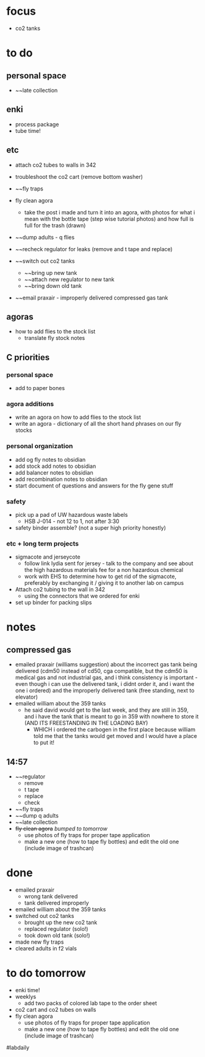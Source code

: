 # focus
- co2 tanks

# to do
## personal space
- ~~late collection
## enki
- process package 
- tube time!
## etc
- attach co2 tubes to walls in 342
- troubleshoot the co2 cart (remove bottom washer)

- ~~fly traps
- fly clean agora
	- take the post i made and turn it into an agora, with photos for what i mean with the bottle tape (step wise tutorial photos) and how full is full for the trash (drawn)
- ~~dump adults - q flies
- ~~recheck regulator for leaks (remove and t tape and replace)
- ~~switch out co2 tanks
	- ~~bring up new tank
	- ~~attach new regulator to new tank 
	- ~~bring down old tank
- ~~email praxair - improperly delivered compressed gas tank
## agoras
- how to add flies to the stock list
	- translate fly stock notes
## C priorities 
### personal space
- add to paper bones
### agora additions
- write an agora on how to add flies to the stock list
- write an agora - dictionary of all the short hand phrases on our fly stocks
### personal organization
- add og fly notes to obsidian
- add stock add notes to obsidian
- add balancer notes to obsidian
- add recombination notes to obsidian
- start document of questions and answers for the fly gene stuff
### safety
- pick up a pad of UW hazardous waste labels 
	- HSB J-014 - not 12 to 1, not after 3:30
- safety binder assemble? (not a super high priority honestly)
### etc + long term projects
- sigmacote and jerseycote
	- follow link lydia sent for jersey - talk to the company and see about the high hazardous materials fee for a non hazardous chemical
	- work with EHS to determine how to get rid of the sigmacote, preferably by exchanging it / giving it to another lab on campus
- Attach co2 tubing to the wall in 342
	- using the connectors that we ordered for enki
- set up binder for packing slips

# notes
## compressed gas
- emailed praxair (williams suggestion) about the incorrect gas tank being delivered (cdm50 instead of cd50, cga compatible, but the cdm50 is medical gas and not industrial gas, and i think consistency is important - even though i can use the delivered tank, i didnt order it, and i want the one i ordered) and the improperly delivered tank (free standing, next to elevator)
- emailed william about the 359 tanks 
	- he said david would get to the last week, and they are still in 359, and i have the tank that is meant to go in 359 with nowhere to store it (AND ITS FREESTANDING IN THE LOADING BAY) 
		- WHICH i ordered the carbogen in the first place because william told me that the tanks would get moved and I would have a place to put it!

## 14:57
- ~~regulator
	- remove
	- t tape
	- replace
	- check
- ~~fly traps
- ~~dump q adults
- ~~late collection
- ~~fly clean agora~~ *bumped to tomorrow*
	- use photos of fly traps for proper tape application
	- make a new one (how to tape fly bottles) and edit the old one (include image of trashcan)
# done
- emailed praxair
	- wrong tank delivered 
	- tank delivered improperly
- emailed william about the 359 tanks 
- switched out co2 tanks
	- brought up the new co2 tank
	- replaced regulator (solo!)
	- took down old tank (solo!)
- made new fly traps
- cleared adults in f2 vials
# to do tomorrow
- enki time!
- weeklys
	- add two packs of colored lab tape to the order sheet
- co2 cart and co2 tubes on walls
- fly clean agora
	- use photos of fly traps for proper tape application
	- make a new one (how to tape fly bottles) and edit the old one (include image of trashcan)

#labdaily 